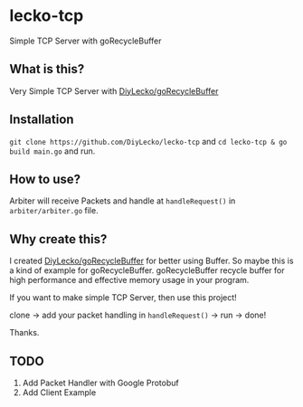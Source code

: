 # lecko-tcp
Simple TCP Server with goRecycleBuffer

## What is this?
Very Simple TCP Server with [DiyLecko/goRecycleBuffer](https://github.com/DiyLecko/goRecycleBuffer)

## Installation
`git clone https://github.com/DiyLecko/lecko-tcp` and `cd lecko-tcp & go build main.go` and run.

## How to use?
Arbiter will receive Packets and handle at `handleRequest()` in `arbiter/arbiter.go` file.

## Why create this?
I created [DiyLecko/goRecycleBuffer](https://github.com/DiyLecko/goRecycleBuffer) for better using Buffer. So maybe this is a kind of example for goRecycleBuffer. goRecycleBuffer recycle buffer for high performance and effective memory usage in your program.

If you want to make simple TCP Server, then use this project!

clone -> add your packet handling in `handleRequest()` -> run -> done!

Thanks.

## TODO
1. Add Packet Handler with Google Protobuf
2. Add Client Example
